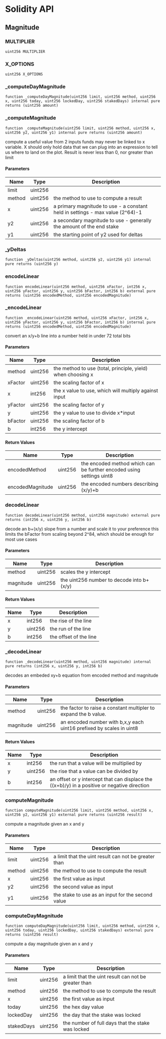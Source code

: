 # Solidity API

## Magnitude

### MULTIPLIER

```solidity
uint256 MULTIPLIER
```

### X_OPTIONS

```solidity
uint256 X_OPTIONS
```

### _computeDayMagnitude

```solidity
function _computeDayMagnitude(uint256 limit, uint256 method, uint256 x, uint256 today, uint256 lockedDay, uint256 stakedDays) internal pure returns (uint256 amount)
```

### _computeMagnitude

```solidity
function _computeMagnitude(uint256 limit, uint256 method, uint256 x, uint256 y2, uint256 y1) internal pure returns (uint256 amount)
```

compute a useful value from 2 inputs
funds may never be linked to x variable. X should only hold data that we can plug into
an expression to tell us where to land on the plot. Result is never less than 0, nor greater than limit

#### Parameters

| Name | Type | Description |
| ---- | ---- | ----------- |
| limit | uint256 |  |
| method | uint256 | the method to use to compute a result |
| x | uint256 | a primary magnitude to use - a constant held in settings - max value (2^64)-1 |
| y2 | uint256 | a secondary magnitude to use - generally the amount of the end stake |
| y1 | uint256 | the starting point of y2 used for deltas |

### _yDeltas

```solidity
function _yDeltas(uint256 method, uint256 y2, uint256 y1) internal pure returns (uint256 y)
```

### encodeLinear

```solidity
function encodeLinear(uint256 method, uint256 xFactor, int256 x, uint256 yFactor, uint256 y, uint256 bFactor, int256 b) external pure returns (uint256 encodedMethod, uint256 encodedMagnitude)
```

### _encodeLinear

```solidity
function _encodeLinear(uint256 method, uint256 xFactor, int256 x, uint256 yFactor, uint256 y, uint256 bFactor, int256 b) internal pure returns (uint256 encodedMethod, uint256 encodedMagnitude)
```

convert an x/y+b line into a number held in under 72 total bits

#### Parameters

| Name | Type | Description |
| ---- | ---- | ----------- |
| method | uint256 | the method to use (total, principle, yield) when choosing x |
| xFactor | uint256 | the scaling factor of x |
| x | int256 | the x value to use, which will multiply against input |
| yFactor | uint256 | the scaling factor of y |
| y | uint256 | the y value to use to divide x*input |
| bFactor | uint256 | the scaling factor of b |
| b | int256 | the y intercept |

#### Return Values

| Name | Type | Description |
| ---- | ---- | ----------- |
| encodedMethod | uint256 | the encoded method which can be further encoded using settings uint8 |
| encodedMagnitude | uint256 | the encoded numbers describing (x/y)+b |

### decodeLinear

```solidity
function decodeLinear(uint256 method, uint256 magnitude) external pure returns (int256 x, uint256 y, int256 b)
```

decode an b+(x/y) slope from a number and scale it to your preference
this limits the bFactor from scaling beyond 2^84, which should be enough for most use cases

#### Parameters

| Name | Type | Description |
| ---- | ---- | ----------- |
| method | uint256 | scales the y intercept |
| magnitude | uint256 | the uint256 number to decode into b+(x/y) |

#### Return Values

| Name | Type | Description |
| ---- | ---- | ----------- |
| x | int256 | the rise of the line |
| y | uint256 | the run of the line |
| b | int256 | the offset of the line |

### _decodeLinear

```solidity
function _decodeLinear(uint256 method, uint256 magnitude) internal pure returns (int256 x, uint256 y, int256 b)
```

decodes an embeded xy+b equation from encoded method and magnitude

#### Parameters

| Name | Type | Description |
| ---- | ---- | ----------- |
| method | uint256 | the factor to raise a constant multipler to expand the b value. |
| magnitude | uint256 | an encoded number with b,x,y each uint16 prefixed by scales in uint8 |

#### Return Values

| Name | Type | Description |
| ---- | ---- | ----------- |
| x | int256 | the run that a value will be multiplied by |
| y | uint256 | the rise that a value can be divided by |
| b | int256 | an offset or y intercept that can displace the ((x+b)/y) in a positive or negative direction |

### computeMagnitude

```solidity
function computeMagnitude(uint256 limit, uint256 method, uint256 x, uint256 y2, uint256 y1) external pure returns (uint256 result)
```

compute a magnitude given an x and y

#### Parameters

| Name | Type | Description |
| ---- | ---- | ----------- |
| limit | uint256 | a limit that the uint result can not be greater than |
| method | uint256 | the method to use to compute the result |
| x | uint256 | the first value as input |
| y2 | uint256 | the second value as input |
| y1 | uint256 | the stake to use as an input for the second value |

### computeDayMagnitude

```solidity
function computeDayMagnitude(uint256 limit, uint256 method, uint256 x, uint256 today, uint256 lockedDay, uint256 stakedDays) external pure returns (uint256 result)
```

compute a day magnitude given an x and y

#### Parameters

| Name | Type | Description |
| ---- | ---- | ----------- |
| limit | uint256 | a limit that the uint result can not be greater than |
| method | uint256 | the method to use to compute the result |
| x | uint256 | the first value as input |
| today | uint256 | the hex day value |
| lockedDay | uint256 | the day that the stake was locked |
| stakedDays | uint256 | the number of full days that the stake was locked |

